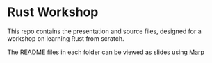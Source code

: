 # Rust Workshop
This repo contains the presentation and source files, designed for a workshop on learning Rust from scratch.

The README files in each folder can be viewed as slides using [Marp](https://marp.app/)
